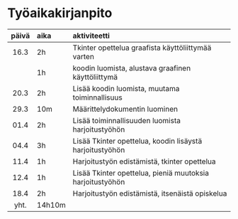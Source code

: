 # Työaikakirjanpito

| päivä | aika | aktiviteetti  |
| :----:|:-----| :-----|
| 16.3  | 2h   | Tkinter opettelua graafista käyttöliittymää varten |
|       | 1h   | koodin luomista, alustava graafinen käyttöliittymä |
| 20.3  | 2h   | Lisää koodin luomista, muutama toiminnallisuus |
| 29.3  | 10m  | Määrittelydokumentin luominen
| 01.4  | 2h   | Lisää toiminnallisuuden luomista harjoitustyöhön
| 04.4  | 3h   | Lisää Tkinter opettelua, koodin lisäystä harjoitustyöhön
| 11.4  | 1h   | Harjoitustyön edistämistä, tkinter opettelua
| 12.4  | 1h   | Lisää Tkinter opettelua, pieniä muutoksia harjoitustyöhön
| 18.4  | 2h   | Harjoitustyön edistämistä, itsenäistä opiskelua
| yht.  |14h10m|
